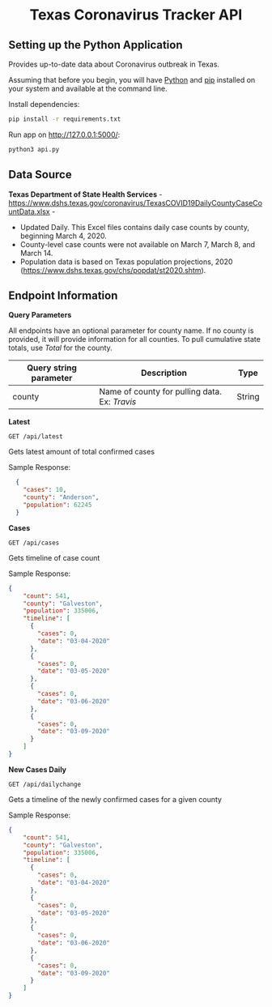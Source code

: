 <h1 align="center">
    Texas Coronavirus Tracker API
</h1>

## Setting up the Python Application
Provides up-to-date data about Coronavirus outbreak in Texas.

Assuming that before you begin, you will have [Python](http://www.python.org/) and [pip](http://www.pip-installer.org/en/latest/) installed on your system and available at the command line.

Install dependencies:

```bash
pip install -r requirements.txt
```

Run app on http://127.0.0.1:5000/:
```bash
python3 api.py
```

## Data Source
**Texas Department of State Health Services** - https://www.dshs.texas.gov/coronavirus/TexasCOVID19DailyCountyCaseCountData.xlsx - 
* Updated Daily. This Excel files contains daily case counts by county, beginning March 4, 2020.
* County-level case counts were not available on March 7, March 8, and March 14.
* Population data is based on Texas population projections, 2020 (https://www.dshs.texas.gov/chs/popdat/st2020.shtm).

## Endpoint Information

__Query Parameters__

All endpoints have an optional parameter for county name. If no county is provided, it will provide information for all counties. To pull cumulative state totals, use *Total* for the county.

| __Query string parameter__ | __Description__                                                                  | __Type__ |
| -------------------------- | -------------------------------------------------------------------------------- | -------- |
| county                     | Name of county for pulling data. Ex: *Travis* | String   |



__Latest__

```http
GET /api/latest
```

Gets latest amount of total confirmed cases

Sample Response:
```json
  {
    "cases": 10, 
    "county": "Anderson", 
    "population": 62245
  }
```

__Cases__
```http
GET /api/cases
```
Gets timeline of case count

Sample Response:
```json
{
    "count": 541,
    "county": "Galveston",
    "population": 335006,
    "timeline": [
      {
        "cases": 0,
        "date": "03-04-2020"
      },
      {
        "cases": 0,
        "date": "03-05-2020"
      },
      {
        "cases": 0,
        "date": "03-06-2020"
      },
      {
        "cases": 0,
        "date": "03-09-2020"
      }
    ]
}
```

__New Cases Daily__
```http
GET /api/dailychange
```

Gets a timeline of the newly confirmed cases for a given county

Sample Response:
```json
{
    "count": 541,
    "county": "Galveston",
    "population": 335006,
    "timeline": [
      {
        "cases": 0,
        "date": "03-04-2020"
      },
      {
        "cases": 0,
        "date": "03-05-2020"
      },
      {
        "cases": 0,
        "date": "03-06-2020"
      },
      {
        "cases": 0,
        "date": "03-09-2020"
      }
    ]
}
```




